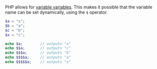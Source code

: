 PHP allows for [variable variables](https://www.php.net/manual/en/language.variables.variable.php). This makes it possible that the variable name can be set dynamically, using the `$` operator.

```php
$a = "x";
$b = "a";
$c = "b";
$x = "c";

echo $a;        // outputs "x"
echo $$a;       // outputs "c"
echo $$$a;      // outputs "b"
echo $$$$a;     // outputs "a"
echo $$$$$a;    // outputs "x"
```